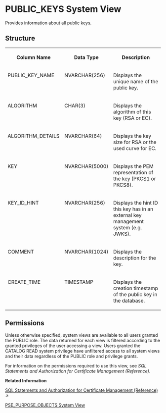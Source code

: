 <!-- loio4924523ccf5d4c56bd414f6eb9e08efa -->

# PUBLIC\_KEYS System View

Provides information about all public keys.



<a name="loio4924523ccf5d4c56bd414f6eb9e08efa__section_pnq_ynd_tfb"/>

## Structure


<table>
<tr>
<th valign="top">

Column Name

</th>
<th valign="top">

Data Type

</th>
<th valign="top">

Description

</th>
</tr>
<tr>
<td valign="top">

PUBLIC\_KEY\_NAME

</td>
<td valign="top">

NVARCHAR\(256\)

</td>
<td valign="top">

Displays the unique name of the public key.

</td>
</tr>
<tr>
<td valign="top">

ALGORITHM

</td>
<td valign="top">

CHAR\(3\)

</td>
<td valign="top">

Displays the algorithm of this key \(RSA or EC\).

</td>
</tr>
<tr>
<td valign="top">

ALGORITHM\_DETAILS

</td>
<td valign="top">

NVARCHAR\(64\)

</td>
<td valign="top">

Displays the key size for RSA or the used curve for EC.

</td>
</tr>
<tr>
<td valign="top">

KEY

</td>
<td valign="top">

NVARCHAR\(5000\)

</td>
<td valign="top">

Displays the PEM representation of the key \(PKCS1 or PKCS8\).

</td>
</tr>
<tr>
<td valign="top">

KEY\_ID\_HINT

</td>
<td valign="top">

NVARCHAR\(256\)

</td>
<td valign="top">

Displays the hint ID this key has in an external key management system \(e.g. JWKS\).

</td>
</tr>
<tr>
<td valign="top">

COMMENT

</td>
<td valign="top">

NVARCHAR\(1024\)

</td>
<td valign="top">

Displays the description for the key.

</td>
</tr>
<tr>
<td valign="top">

CREATE\_TIME

</td>
<td valign="top">

TIMESTAMP

</td>
<td valign="top">

Displays the creation timestamp of the public key in the database.

</td>
</tr>
</table>



<a name="loio4924523ccf5d4c56bd414f6eb9e08efa__section_bbs_ppd_tfb"/>

## Permissions

Unless otherwise specified, system views are available to all users granted the PUBLIC role. The data returned for each view is filtered according to the granted privileges of the user accessing a view. Users granted the CATALOG READ system privilege have unfiltered access to all system views and their data regardless of the PUBLIC role and privilege grants.

For information on the permissions required to use this view, see *SQL Statements and Authorization for Certificate Management \(Reference\)*.

**Related Information**  


[SQL Statements and Authorization for Certificate Management (Reference)](https://help.sap.com/viewer/a1317de16a1e41a6b0ff81849d80713c/2024_1_QRC/en-US/f32bcc9c4b734f24bedaf6253e7981d6.html "All administration tasks related to the management of public-key certificates (and public keys) can be performed using SQL.") :arrow_upper_right:

[PSE\_PURPOSE\_OBJECTS System View](pse-purpose-objects-system-view-437cd32.md "Provides information about all PSEs and their assigned providers or hosts, referred to as purpose objects.")

